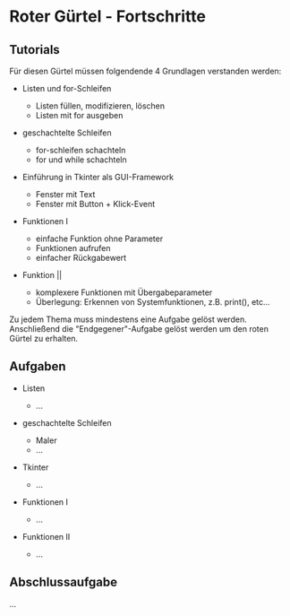 # Roter Gürtel - Fortschritte

## Tutorials
Für diesen Gürtel müssen folgendende 4 Grundlagen verstanden werden:

- Listen und for-Schleifen
	- Listen füllen, modifizieren, löschen
	- Listen mit for ausgeben

- geschachtelte Schleifen
	- for-schleifen schachteln
	- for und while schachteln

- Einführung in Tkinter als GUI-Framework
	- Fenster mit Text
	- Fenster mit Button + Klick-Event

- Funktionen I
	- einfache Funktion ohne Parameter
	- Funktionen aufrufen
	- einfacher Rückgabewert
- Funktion ||
	- komplexere Funktionen mit Übergabeparameter
	- Überlegung: Erkennen von Systemfunktionen, z.B. print(), etc...


Zu jedem Thema muss mindestens eine Aufgabe gelöst werden. Anschließend die "Endgegener"-Aufgabe gelöst werden um den roten Gürtel zu erhalten.

## Aufgaben  
- Listen
	- ...

- geschachtelte Schleifen
	- Maler
	- ...

- Tkinter
	- ...

- Funktionen I
	- ... 

- Funktionen II
	- ...

## Abschlussaufgabe
...
